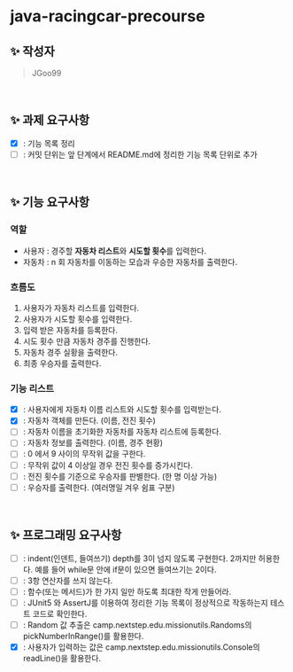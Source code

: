 # java-racingcar-precourse

## ✨ 작성자
> JGoo99

<br/>

## ✨ 과제 요구사항
- [x] : 기능 목록 정리
- [ ] : 커밋 단위는 앞 단계에서 README.md에 정리한 기능 목록 단위로 추가

<br/>

## ✨ 기능 요구사항

### 역할
- 사용자 : 경주할 **자동차 리스트**와 **시도할 횟수**를 입력한다.
- 자동차 : n 회 자동차를 이동하는 모습과 우승한 자동차를 출력한다.

### 흐름도
1. 사용자가 자동차 리스트를 입력한다.
2. 사용자가 시도할 횟수를 입력한다.
2. 입력 받은 자동차를 등록한다.
3. 시도 횟수 만큼 자동차 경주를 진행한다.
4. 자동차 경주 실황을 출력한다.
5. 최종 우승자를 출력한다.

### 기능 리스트
- [x] : 사용자에게 자동차 이름 리스트와 시도할 횟수를 입력받는다.
- [x] : 자동차 객체를 만든다. (이름, 전진 횟수)
- [ ] : 자동차 이름을 초기화한 자동차를 자동차 리스트에 등록한다.
- [ ] : 자동차 정보를 출력한다. (이름, 경주 현황)
- [ ] : 0 에서 9 사이의 무작위 값을 구한다.
- [ ] : 무작위 값이 4 이상일 경우 전진 횟수를 증가시킨다.
- [ ] : 전진 횟수를 기준으로 우승자를 판별한다. (한 명 이상 가능)
- [ ] : 우승자를 출력한다. (여러명일 겨우 쉼표 구분)

<br/>

## ✨ 프로그래밍 요구사항
- [ ] : indent(인덴트, 들여쓰기) depth를 3이 넘지 않도록 구현한다. 2까지만 허용한다. 예를 들어 while문 안에 if문이 있으면 들여쓰기는 2이다.
- [ ] : 3항 연산자를 쓰지 않는다.
- [ ] : 함수(또는 메서드)가 한 가지 일만 하도록 최대한 작게 만들어라.
- [ ] : JUnit5 와 AssertJ를 이용하여 정리한 기능 목록이 정상적으로 작동하는지 테스트 코드로 확인한다.
- [ ] : Random 값 추출은 camp.nextstep.edu.missionutils.Randoms의 pickNumberInRange()를 활용한다.
- [x] : 사용자가 입력하는 값은 camp.nextstep.edu.missionutils.Console의 readLine()을 활용한다.